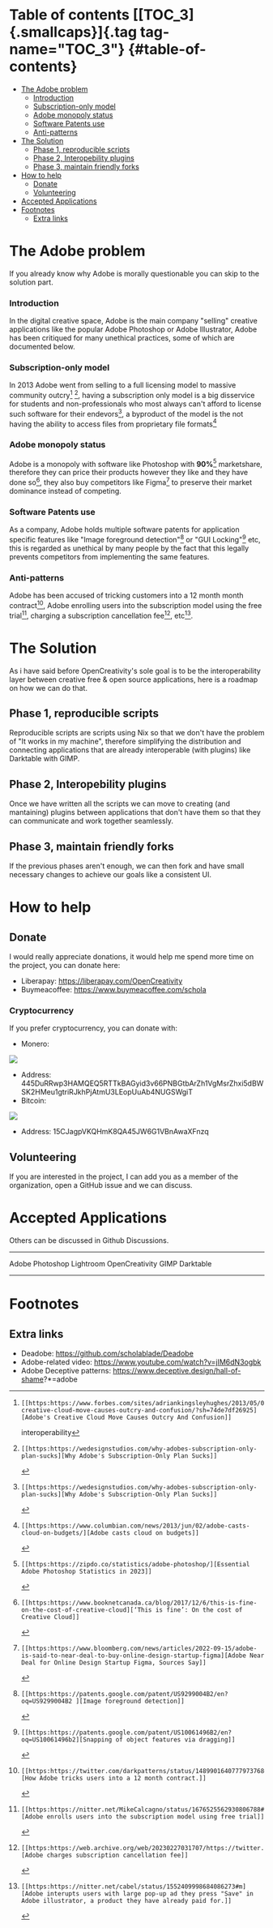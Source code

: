 Table of contents [[TOC\_3]{.smallcaps}]{.tag tag-name="TOC_3"} {#table-of-contents}
===============================================================

-   [The Adobe problem](#the-adobe-problem)
    -   [Introduction](#introduction)
    -   [Subscription-only model](#subscription-only-model)
    -   [Adobe monopoly status](#adobe-monopoly-status)
    -   [Software Patents use](#software-patents-use)
    -   [Anti-patterns](#anti-patterns)
-   [The Solution](#the-solution)
    -   [Phase 1, reproducible scripts](#phase-1-reproducible-scripts)
    -   [Phase 2, Interopebility
        plugins](#phase-2-interopebility-plugins)
    -   [Phase 3, maintain friendly
        forks](#phase-3-maintain-friendly-forks)
-   [How to help](#how-to-help)
    -   [Donate](#donate)
    -   [Volunteering](#volunteering)
-   [Accepted Applications](#accepted-applications)
-   [Footnotes](#footnotes)
    -   [Extra links](#extra-links)

The Adobe problem
=================

If you already know why Adobe is morally questionable you can skip to
the solution part.

### Introduction

In the digital creative space, Adobe is the main company \"selling\"
creative applications like the popular Adobe Photoshop or Adobe
Illustrator, Adobe has been critiqued for many unethical practices, some
of which are documented below.

### Subscription-only model

In 2013 Adobe went from selling to a full licensing model to massive
community outcry[^1] [^2], having a subscription only model is a big
disservice for students and non-professionals who most always can\'t
afford to license such software for their endevors[^3], a byproduct of
the model is the not having the ability to access files from proprietary
file formats[^4]

### Adobe monopoly status

Adobe is a monopoly with software like Photoshop with **90%**[^5]
marketshare, therefore they can price their products however they like
and they have done so[^6], they also buy competitors like Figma[^7] to
preserve their market dominance instead of competing.

### Software Patents use

As a company, Adobe holds multiple software patents for application
specific features like \"Image foreground detection\"[^8] or \"GUI
Locking\"[^9] etc, this is regarded as unethical by many people by the
fact that this legally prevents competitors from implementing the same
features.

### Anti-patterns

Adobe has been accused of tricking customers into a 12 month month
contract[^10], Adobe enrolling users into the subscription model using
the free trial[^11], charging a subscription cancellation fee[^12],
etc[^13].

The Solution
============

As i have said before OpenCreativity\'s sole goal is to be the
interoperability layer between creative free & open source applications,
here is a roadmap on how we can do that.

Phase 1, reproducible scripts
-----------------------------

Reproducible scripts are scripts using Nix so that we don\'t have the
problem of \"It works in my machine\", therefore simplifying the
distribution and connecting applications that are already interoperable
(with plugins) like Darktable with GIMP.

Phase 2, Interopebility plugins
-------------------------------

Once we have written all the scripts we can move to creating (and
mantaining) plugins between applications that don\'t have them so that
they can communicate and work together seamlessly.

Phase 3, maintain friendly forks
--------------------------------

If the previous phases aren\'t enough, we can then fork and have small
necessary changes to achieve our goals like a consistent UI.

How to help
===========

Donate
------

I would really appreciate donations, it would help me spend more time on
the project, you can donate here:

-   Liberapay: <https://liberapay.com/OpenCreativity>
-   Buymeacoffee: <https://www.buymeacoffee.com/schola>

### Cryptocurrency

If you prefer cryptocurrency, you can donate with:

-   Monero:

![](./xmr.png)

-   Address:
    445DuRRwp3HAMQEQ5RTTkBAGyid3v66PNBGtbArZh1VgMsrZhxi5dBWSK2HMeu1gtriRJkhPjAtmU3LEopUuAb4NUGSWgiT
-   Bitcoin:

![](./btc.png)

-   Address: 15CJagpVKQHmK8QA45JW6G1VBnAwaXFnzq

Volunteering
------------

If you are interested in the project, I can add you as a member of the
organization, open a GitHub issue and we can discuss.

Accepted Applications
=====================

Others can be discussed in Github Discussions.

  ---------------- ----------- -----------
  Adobe            Photoshop   Lightroom
  OpenCreativity   GIMP        Darktable
  ---------------- ----------- -----------

Footnotes
=========

Extra links
-----------

-   Deadobe: <https://github.com/scholablade/Deadobe>
-   Adobe-related video: <https://www.youtube.com/watch?v=jIM6dN3ogbk>
-   Adobe Deceptive patterns:
    <https://www.deceptive.design/hall-of-shame>?\*=adobe

[^1]: ``` {.example}
    [[https:https://www.forbes.com/sites/adriankingsleyhughes/2013/05/09/adobes-creative-cloud-move-causes-outcry-and-confusion/?sh=74de7df26925][Adobe's Creative Cloud Move Causes Outcry And Confusion]]
    ```

    interoperability

[^2]: ``` {.example}
    [[https:https://wedesignstudios.com/why-adobes-subscription-only-plan-sucks][Why Adobe's Subscription-Only Plan Sucks]]
    ```

[^3]: ``` {.example}
    [[https:https://wedesignstudios.com/why-adobes-subscription-only-plan-sucks][Why Adobe's Subscription-Only Plan Sucks]]
    ```

[^4]: ``` {.example}
    [[https:https://www.columbian.com/news/2013/jun/02/adobe-casts-cloud-on-budgets/][Adobe casts cloud on budgets]]
    ```

[^5]: ``` {.example}
    [[https:https://zipdo.co/statistics/adobe-photoshop/][Essential Adobe Photoshop Statistics in 2023]]
    ```

[^6]: ``` {.example}
    [[https:https://www.booknetcanada.ca/blog/2017/12/6/this-is-fine-on-the-cost-of-creative-cloud][‘This is fine’: On the cost of Creative Cloud]]
    ```

[^7]: ``` {.example}
    [[https:https://www.bloomberg.com/news/articles/2022-09-15/adobe-is-said-to-near-deal-to-buy-online-design-startup-figma][Adobe Near Deal for Online Design Startup Figma, Sources Say]]
    ```

[^8]: ``` {.example}
    [[https:https://patents.google.com/patent/US9299004B2/en?oq=US9299004B2 ][Image foreground detection]]
    ```

[^9]: ``` {.example}
    [[https:https://patents.google.com/patent/US10061496B2/en?oq=US10061496b2][Snapping of object features via dragging]]
    ```

[^10]: ``` {.example}
     [[https:https://twitter.com/darkpatterns/status/1489901640777973768#m][How Adobe tricks users into a 12 month contract.]]
    ```

[^11]: ``` {.example}
    [[https:https://nitter.net/MikeCalcagno/status/1676525562930806788#m][Adobe enrolls users into the subscription model using free trial]]
    ```

[^12]: ``` {.example}
    [[https:https://web.archive.org/web/20230227031707/https://twitter.com/MRDADDGUY/status/1381628427246039045][Adobe charges subscription cancellation fee]]
    ```

[^13]: ``` {.example}
    [[https:https://nitter.net/cabel/status/1552409998684086273#m][Adobe interupts users with large pop-up ad they press "Save" in Adobe illustrator, a product they have already paid for.]] 
    ```
